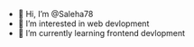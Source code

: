 - 👋 Hi, I’m @Saleha78
- 👀 I’m interested in web devlopment
- 🌱 I’m currently learning frontend devlopment
  

<!---
Saleha78/Saleha78 is a ✨ special ✨ repository because its `README.md` (this file) appears on your GitHub profile.
You can click the Preview link to take a look at your changes.
--->
